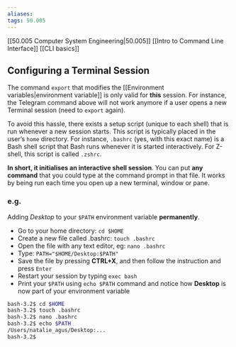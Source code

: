 ```yaml
---
aliases: 
tags: 50.005
---
```

[[50.005 Computer System Engineering|50.005]]
[[Intro to Command Line Interface]]
[[CLI basics]]

## Configuring a Terminal Session
The command `export` that modifies the [[Environment variables|environment variable]] is only valid for **this** session. For instance, the Telegram command above will not work anymore if a user opens a new Terminal session (need to `export` again).

To avoid this hassle, there exists a setup script (unique to each shell) that is run whenever a new session starts. This script is typically placed in the user’s `home` directory. For instance, `.bashrc` (yes, with this exact name) is a Bash shell script that Bash runs whenever it is started interactively. For Z-shell, this script is called `.zshrc`.

**In short, it initialises an interactive shell session**. You can put **any command** that you could type at the command prompt in that file. It works by being run each time you open up a new terminal, window or pane.

### e.g.
 Adding _Desktop_ to your `$PATH` environment variable **permanently**.
-   Go to your home directory: `cd $HOME`
-   Create a new file called .bashrc: `touch .bashrc`
-   Open the file with any text editor, eg: `nano .bashrc`
-   Type: `PATH="$HOME/Desktop:$PATH"`
-   Save the file by pressing **CTRL+X**, and then follow the instruction and press `Enter`
-   Restart your session by typing `exec bash`
-   Print your `$PATH` using `echo $PATH` command and notice how **Desktop** is now part of your environment variable

```bash
bash-3.2$ cd $HOME
bash-3.2$ touch .bashrc
bash-3.2$ nano .bashrc
bash-3.2$ echo $PATH
/Users/natalie_agus/Desktop:...
bash-3.2$
```